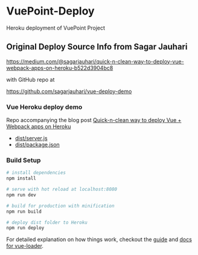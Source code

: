 # VuePoint-Deploy

Heroku deployment of VuePoint Project


## Original Deploy Source Info from Sagar Jauhari

https://medium.com/@sagarjauhari/quick-n-clean-way-to-deploy-vue-webpack-apps-on-heroku-b522d3904bc8

with GitHub repo at

https://github.com/sagarjauhari/vue-deploy-demo

### Vue Heroku deploy demo

Repo accompanying the blog post [Quick-n-clean way to deploy Vue + Webpack apps on Heroku
](https://medium.com/@sagarjauhari/quick-n-clean-way-to-deploy-vue-webpack-apps-on-heroku-b522d3904bc8#.xexhdzg4x)

- [dist/server.js](dist/server.js)
- [dist/package.json](dist/package.json)

### Build Setup

``` bash
# install dependencies
npm install

# serve with hot reload at localhost:8080
npm run dev

# build for production with minification
npm run build

# deploy dist folder to Heroku
npm run deploy
```

For detailed explanation on how things work, checkout the [guide](https://github.com/vuejs-templates/webpack#vue-webpack-boilerplate) and [docs for vue-loader](http://vuejs.github.io/vue-loader).